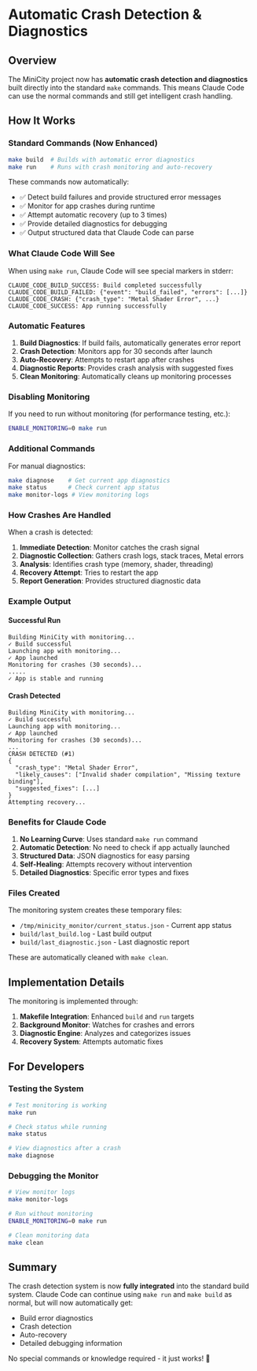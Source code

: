 # Automatic Crash Detection & Diagnostics

## Overview

The MiniCity project now has **automatic crash detection and diagnostics** built directly into the standard `make` commands. This means Claude Code can use the normal commands and still get intelligent crash handling.

## How It Works

### Standard Commands (Now Enhanced)

```bash
make build  # Builds with automatic error diagnostics
make run    # Runs with crash monitoring and auto-recovery
```

These commands now automatically:
- ✅ Detect build failures and provide structured error messages
- ✅ Monitor for app crashes during runtime
- ✅ Attempt automatic recovery (up to 3 times)
- ✅ Provide detailed diagnostics for debugging
- ✅ Output structured data that Claude Code can parse

### What Claude Code Will See

When using `make run`, Claude Code will see special markers in stderr:

```
CLAUDE_CODE_BUILD_SUCCESS: Build completed successfully
CLAUDE_CODE_BUILD_FAILED: {"event": "build_failed", "errors": [...]}
CLAUDE_CODE_CRASH: {"crash_type": "Metal Shader Error", ...}
CLAUDE_CODE_SUCCESS: App running successfully
```

### Automatic Features

1. **Build Diagnostics**: If build fails, automatically generates error report
2. **Crash Detection**: Monitors app for 30 seconds after launch
3. **Auto-Recovery**: Attempts to restart app after crashes
4. **Diagnostic Reports**: Provides crash analysis with suggested fixes
5. **Clean Monitoring**: Automatically cleans up monitoring processes

### Disabling Monitoring

If you need to run without monitoring (for performance testing, etc.):

```bash
ENABLE_MONITORING=0 make run
```

### Additional Commands

For manual diagnostics:

```bash
make diagnose    # Get current app diagnostics
make status      # Check current app status
make monitor-logs # View monitoring logs
```

### How Crashes Are Handled

When a crash is detected:

1. **Immediate Detection**: Monitor catches the crash signal
2. **Diagnostic Collection**: Gathers crash logs, stack traces, Metal errors
3. **Analysis**: Identifies crash type (memory, shader, threading)
4. **Recovery Attempt**: Tries to restart the app
5. **Report Generation**: Provides structured diagnostic data

### Example Output

#### Successful Run
```
Building MiniCity with monitoring...
✓ Build successful
Launching app with monitoring...
✓ App launched
Monitoring for crashes (30 seconds)...
.....
✓ App is stable and running
```

#### Crash Detected
```
Building MiniCity with monitoring...
✓ Build successful
Launching app with monitoring...
✓ App launched
Monitoring for crashes (30 seconds)...
...
CRASH DETECTED (#1)
{
  "crash_type": "Metal Shader Error",
  "likely_causes": ["Invalid shader compilation", "Missing texture binding"],
  "suggested_fixes": [...]
}
Attempting recovery...
```

### Benefits for Claude Code

1. **No Learning Curve**: Uses standard `make run` command
2. **Automatic Detection**: No need to check if app actually launched
3. **Structured Data**: JSON diagnostics for easy parsing
4. **Self-Healing**: Attempts recovery without intervention
5. **Detailed Diagnostics**: Specific error types and fixes

### Files Created

The monitoring system creates these temporary files:

- `/tmp/minicity_monitor/current_status.json` - Current app status
- `build/last_build.log` - Last build output
- `build/last_diagnostic.json` - Last diagnostic report

These are automatically cleaned with `make clean`.

## Implementation Details

The monitoring is implemented through:

1. **Makefile Integration**: Enhanced `build` and `run` targets
2. **Background Monitor**: Watches for crashes and errors
3. **Diagnostic Engine**: Analyzes and categorizes issues
4. **Recovery System**: Attempts automatic fixes

## For Developers

### Testing the System

```bash
# Test monitoring is working
make run

# Check status while running
make status

# View diagnostics after a crash
make diagnose
```

### Debugging the Monitor

```bash
# View monitor logs
make monitor-logs

# Run without monitoring
ENABLE_MONITORING=0 make run

# Clean monitoring data
make clean
```

## Summary

The crash detection system is now **fully integrated** into the standard build system. Claude Code can continue using `make run` and `make build` as normal, but will now automatically get:

- Build error diagnostics
- Crash detection
- Auto-recovery
- Detailed debugging information

No special commands or knowledge required - it just works! 🎉
